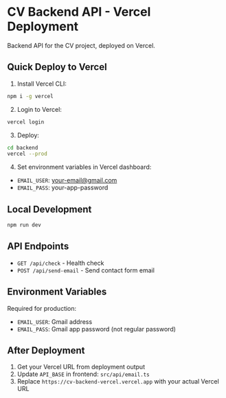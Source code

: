 # CV Backend API - Vercel Deployment

Backend API for the CV project, deployed on Vercel.

## Quick Deploy to Vercel

1. Install Vercel CLI:
```bash
npm i -g vercel
```

2. Login to Vercel:
```bash
vercel login
```

3. Deploy:
```bash
cd backend
vercel --prod
```

4. Set environment variables in Vercel dashboard:
- `EMAIL_USER`: your-email@gmail.com  
- `EMAIL_PASS`: your-app-password

## Local Development

```bash
npm run dev
```

## API Endpoints

- `GET /api/check` - Health check
- `POST /api/send-email` - Send contact form email

## Environment Variables

Required for production:
- `EMAIL_USER`: Gmail address
- `EMAIL_PASS`: Gmail app password (not regular password)

## After Deployment

1. Get your Vercel URL from deployment output
2. Update `API_BASE` in frontend: `src/api/email.ts`
3. Replace `https://cv-backend-vercel.vercel.app` with your actual Vercel URL
